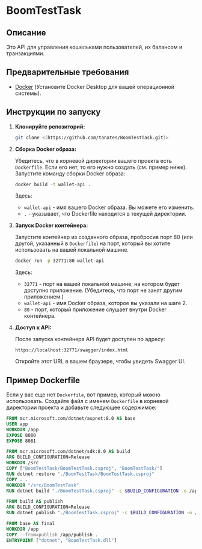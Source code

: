 # BoomTestTask

## Описание

Это API для управления кошельками пользователей, их балансом и транзакциями.

## Предварительные требования

*   [Docker](https://www.docker.com/get-started) (Установите Docker Desktop для вашей операционной системы).

## Инструкции по запуску

1.  **Клонируйте репозиторий:**

    ```bash
    git clone <(https://github.com/tanates/BoomTestTask.git)>
      ```

2.  **Сборка Docker образа:**

    Убедитесь, что в корневой директории вашего проекта есть `Dockerfile`. Если его нет, то его нужно создать (см. пример ниже).
    Запустите команду сборки Docker образа:

    ```bash
    docker build -t wallet-api .
    ```

    Здесь:
    *   `wallet-api` - имя вашего Docker образа. Вы можете его изменить.
    *   `.` - указывает, что Dockerfile находится в текущей директории.

3.  **Запуск Docker контейнера:**

    Запустите контейнер из созданного образа, пробросив порт 80 (или другой, указанный в `Dockerfile`) на порт, который вы хотите использовать на вашей локальной машине.

    ```bash
    docker run -p 32771:80 wallet-api
    ```

    Здесь:
    *   `32771` - порт на вашей локальной машине, на котором будет доступно приложение. (Убедитесь, что порт не занят другим приложением.)
    *   `wallet-api` - имя Docker образа, которое вы указали на шаге 2.
    *   `80` - порт, который приложение слушает внутри Docker контейнера.

4.  **Доступ к API:**

    После запуска контейнера API будет доступен по адресу:

    ```
    https://localhost:32771/swagger/index.html
    ```

    Откройте этот URL в вашем браузере, чтобы увидеть Swagger UI.

## Пример Dockerfile

Если у вас еще нет `Dockerfile`, вот пример, который можно использовать. Создайте файл с именем `Dockerfile` в корневой директории проекта и добавьте следующее содержимое:

```dockerfile
FROM mcr.microsoft.com/dotnet/aspnet:8.0 AS base
USER app
WORKDIR /app
EXPOSE 8080
EXPOSE 8081

FROM mcr.microsoft.com/dotnet/sdk:8.0 AS build
ARG BUILD_CONFIGURATION=Release
WORKDIR /src
COPY ["BoomTestTask/BoomTestTask.csproj", "BoomTestTask/"]
RUN dotnet restore "./BoomTestTask/BoomTestTask.csproj"
COPY . .
WORKDIR "/src/BoomTestTask"
RUN dotnet build "./BoomTestTask.csproj" -c $BUILD_CONFIGURATION -o /app/build

FROM build AS publish
ARG BUILD_CONFIGURATION=Release
RUN dotnet publish "./BoomTestTask.csproj" -c $BUILD_CONFIGURATION -o /app/publish /p:UseAppHost=false

FROM base AS final
WORKDIR /app
COPY --from=publish /app/publish .
ENTRYPOINT ["dotnet", "BoomTestTask.dll"]
